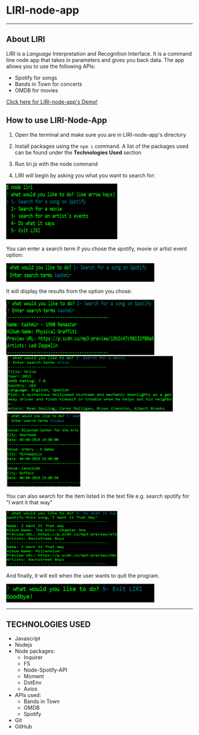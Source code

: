 # LIRI-node-app

- - -
## About LIRI

LIRI is a _Language_ Interpretation and Recognition Interface. It is a command line node app that takes in parameters and gives you back data. The app allows you to use the following APIs: 
 * Spotify for songs
 * Bands in Town for concerts 
 * OMDB for movies 
 
 [Click here for LIRI-node-app's Demo!](https://www.youtube.com/watch?v=WXkXKF8DDD8&feature=youtu.be)

## How to use LIRI-Node-App 

1) Open the terminal and make sure you are in LIRI-node-app's directory 

2) Install packages using the `npm i` command. A list of the packages used can be found under the **Technologies Used** section  

3) Run liri.js with the node command

4) LIRI will begin by asking you what you want to search for: 

<img src="/screencaps/Start.png" alt="start" title="Start" width="300" height="150" />

You can enter a search term if you chose the spotify, movie or artist event option: 

<img src="/screencaps/Spotify Search.png" alt="start" title="Start" width="400" height="50" />

It will display the results from the option you chose:

<img src="/screencaps/Spotify Result.png" alt="start" title="Start" width="400" height="150" />


<img src="/screencaps/Movie Result.png" alt="start" title="Start" width="450" height="150" />


<img src="/screencaps/Bands Result.png" alt="start" title="Start" width="200" height="200" />


You can also search for the item listed in the text file e.g. search spotify for "I want it that way"

<img src="/screencaps/Dowhat.png" alt="start" title="Start" width="300" height="150" />


 And finally, it will exit when the user wants to quit the program. 

<img src="/screencaps/exit.png" alt="start" title="Start" width="400" height="50" />

  
- - -

## TECHNOLOGIES USED

* Javascript
* Nodejs
* Node packages:
    * Inquirer
    * FS
    * Node-Spotify-API
    * Moment
    * DotEnv
    * Axios
* APIs used:
    * Bands in Town
    * OMDB
    * Spotify
* Git
* GitHub
